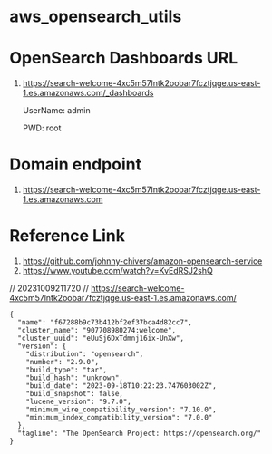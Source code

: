 # aws_opensearch_utils

# OpenSearch Dashboards URL
1. https://search-welcome-4xc5m57lntk2oobar7fcztjqge.us-east-1.es.amazonaws.com/_dashboards
   
   UserName: admin

   PWD:     root

   
# Domain endpoint
1. https://search-welcome-4xc5m57lntk2oobar7fcztjqge.us-east-1.es.amazonaws.com 


# Reference Link
1. https://github.com/johnny-chivers/amazon-opensearch-service
2. https://www.youtube.com/watch?v=KvEdRSJ2shQ




// 20231009211720
// https://search-welcome-4xc5m57lntk2oobar7fcztjqge.us-east-1.es.amazonaws.com/

```
{
  "name": "f67288b9c73b412bf2ef37bca4d82cc7",
  "cluster_name": "907708980274:welcome",
  "cluster_uuid": "eUuSj6DxTdmnj16ix-UnXw",
  "version": {
    "distribution": "opensearch",
    "number": "2.9.0",
    "build_type": "tar",
    "build_hash": "unknown",
    "build_date": "2023-09-18T10:22:23.747603002Z",
    "build_snapshot": false,
    "lucene_version": "9.7.0",
    "minimum_wire_compatibility_version": "7.10.0",
    "minimum_index_compatibility_version": "7.0.0"
  },
  "tagline": "The OpenSearch Project: https://opensearch.org/"
}
```
